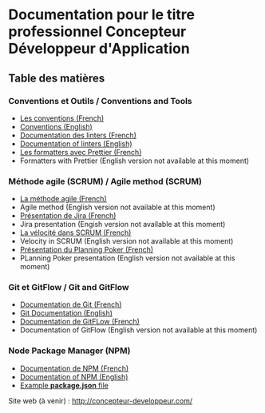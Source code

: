 # Documentation pour le titre professionnel Concepteur Développeur d'Application
## Table des matières

### Conventions et Outils / Conventions and Tools

- [Les conventions (French)](convention.md)
- [Conventions (English)](convention-en.md)
- [Documentation des linters (French)](linters-fr.md)
- [Documentation of linters (English)](linters-en.md)
- [Les formatters avec Prettier (French)](prettier.md)
- Formatters with Prettier (English version not available at this moment)

### Méthode agile (SCRUM) / Agile method (SCRUM)

- [La méthode agile (French)](agile-method.md)
- Agile method (English version not available at this moment)
- [Présentation de Jira (French)](jira-presentation.md)
- Jira presentation (Engish version not available at this moment)
- [La vélocité dans SCRUM (French)](velocite.md)
- Velocity in SCRUM (English version not available at this moment)
- [Présentation du Planning Poker (French)](planningPoker.md)
- PLanning Poker presentation (English version not available at this moment)

### Git et GitFlow / Git and GitFlow

- [Documentation de Git (French)](./basics/git/git-fr.md)
- [Git Documentation (English)](./basics/git/git-en.md)
- [Documentation de GitFLow (French)](gitflow.md)
- Documentation of GitFlow (English version not available at this moment)

### Node Package Manager (NPM)

- [Documentation de NPM (French)](npm-fr.md)
- [Documentation of NPM (English)](npm-en.md)
- [Example **package.json** file](package.json)


Site web (à venir) : http://concepteur-developpeur.com/


